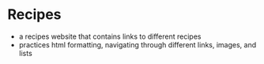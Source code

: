 # Recipes

- a recipes website that contains links to different recipes
- practices html formatting, navigating through different links, images, and lists
